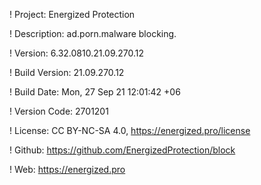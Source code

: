 ! Project: Energized Protection

! Description: ad.porn.malware blocking.

! Version: 6.32.0810.21.09.270.12

! Build Version: 21.09.270.12

! Build Date: Mon, 27 Sep 21 12:01:42 +06

! Version Code: 2701201

! License: CC BY-NC-SA 4.0, https://energized.pro/license

! Github: https://github.com/EnergizedProtection/block

! Web: https://energized.pro
